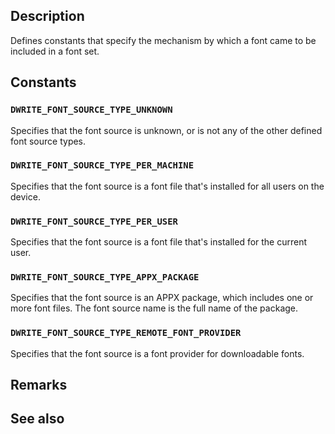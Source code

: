 ## Description

Defines constants that specify the mechanism by which a font came to be included in a font set.

## Constants

### `DWRITE_FONT_SOURCE_TYPE_UNKNOWN`

Specifies that the font source is unknown, or is not any of the other defined font source types.

### `DWRITE_FONT_SOURCE_TYPE_PER_MACHINE`

Specifies that the font source is a font file that's installed for all users on the device.

### `DWRITE_FONT_SOURCE_TYPE_PER_USER`

Specifies that the font source is a font file that's installed for the current user.

### `DWRITE_FONT_SOURCE_TYPE_APPX_PACKAGE`

Specifies that the font source is an APPX package, which includes one or more font files. The font source name is the full name of the package.

### `DWRITE_FONT_SOURCE_TYPE_REMOTE_FONT_PROVIDER`

Specifies that the font source is a font provider for downloadable fonts.

## Remarks

## See also
